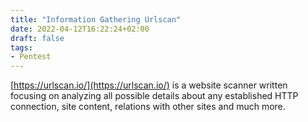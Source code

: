 ```yaml
---
title: "Information Gathering Urlscan"
date: 2022-04-12T16:22:24+02:00
draft: false
tags:
- Pentest
---
```


[https://urlscan.io/](https://urlscan.io/) is a website scanner written focusing on analyzing all possible details about any established HTTP connection, site content, relations with other sites and much more.

